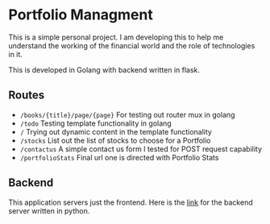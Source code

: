 # Portfolio Managment

This is a simple personal project.
I am developing this to help me understand the working of the financial world and the role of technologies in it.

This is developed in Golang with backend written in flask.

## Routes

- `/books/{title}/page/{page}` For testing out router mux in golang
- `/todo` Testing template functionality in golang
- `/` Trying out dynamic content in the template functionality
- `/stocks` List out the list of stocks to choose for a Portfolio
- `/contactus` A simple contact us form I tested for POST request capability
- `/portfolioStats` Final url one is directed with Portfolio Stats

## Backend

This application servers just the frontend. Here is the [link](https://github.com/aniarya82/portfolioAPI.git) for the backend server written in python.
